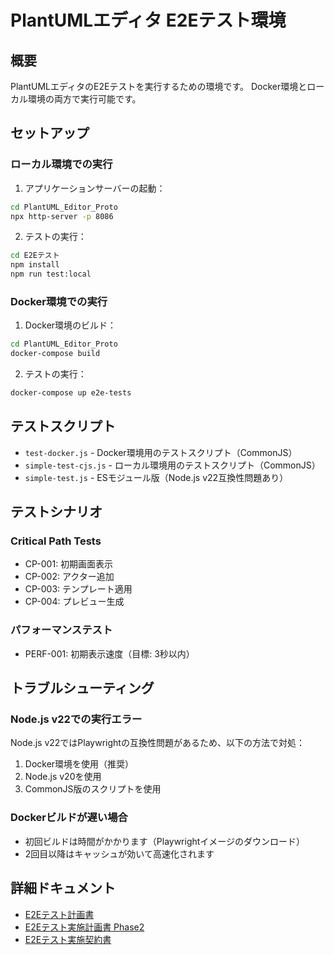 # PlantUMLエディタ E2Eテスト環境

## 概要
PlantUMLエディタのE2Eテストを実行するための環境です。
Docker環境とローカル環境の両方で実行可能です。

## セットアップ

### ローカル環境での実行

1. アプリケーションサーバーの起動：
```bash
cd PlantUML_Editor_Proto
npx http-server -p 8086
```

2. テストの実行：
```bash
cd E2Eテスト
npm install
npm run test:local
```

### Docker環境での実行

1. Docker環境のビルド：
```bash
cd PlantUML_Editor_Proto
docker-compose build
```

2. テストの実行：
```bash
docker-compose up e2e-tests
```

## テストスクリプト

- `test-docker.js` - Docker環境用のテストスクリプト（CommonJS）
- `simple-test-cjs.js` - ローカル環境用のテストスクリプト（CommonJS）
- `simple-test.js` - ESモジュール版（Node.js v22互換性問題あり）

## テストシナリオ

### Critical Path Tests
- CP-001: 初期画面表示
- CP-002: アクター追加
- CP-003: テンプレート適用
- CP-004: プレビュー生成

### パフォーマンステスト
- PERF-001: 初期表示速度（目標: 3秒以内）

## トラブルシューティング

### Node.js v22での実行エラー
Node.js v22ではPlaywrightの互換性問題があるため、以下の方法で対処：
1. Docker環境を使用（推奨）
2. Node.js v20を使用
3. CommonJS版のスクリプトを使用

### Dockerビルドが遅い場合
- 初回ビルドは時間がかかります（Playwrightイメージのダウンロード）
- 2回目以降はキャッシュが効いて高速化されます

## 詳細ドキュメント
- [E2Eテスト計画書](./E2Eテスト計画書_v1.0.md)
- [E2Eテスト実施計画書 Phase2](./E2Eテスト実施計画書_Phase2.md)
- [E2Eテスト実施契約書](./E2Eテスト実施契約書.md)